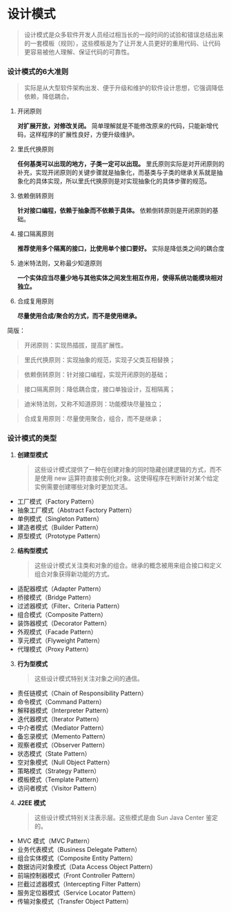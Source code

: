 # 设计模式
> 设计模式是众多软件开发人员经过相当长的一段时间的试验和错误总结出来的一套模板（规则），这些模板是为了让开发人员更好的重用代码、让代码更容易被他人理解、保证代码的可靠性。
### 设计模式的6大准则
> 实际是从大型软件架构出发、便于升级和维护的软件设计思想，它强调降低依赖，降低耦合。

1. 开闭原则
   
   **对扩展开放，对修改关闭。** 简单理解就是不能修改原来的代码，只能新增代码，这样程序的扩展性良好，方便升级维护。

2. 里氏代换原则
   
   **任何基类可以出现的地方，子类一定可以出现。** 里氏原则实际是对开闭原则的补充，实现开闭原则的关键步骤就是抽象化，而基类与子类的继承关系就是抽象化的具体实现，所以里氏代换原则是对实现抽象化的具体步骤的规范。

3. 依赖倒转原则
   
    **针对接口编程，依赖于抽象而不依赖于具体。** 依赖倒转原则是开闭原则的基础。

4. 接口隔离原则
   
    **推荐使用多个隔离的接口，比使用单个接口要好。** 实际是降低类之间的耦合度

5. 迪米特法则，又称最少知道原则
   
    **一个实体应当尽量少地与其他实体之间发生相互作用，使得系统功能模块相对独立。**

6. 合成复用原则

    **尽量使用合成/聚合的方式，而不是使用继承。**

简版：
>开闭原则：实现热插拔，提高扩展性。

>里氏代换原则：实现抽象的规范，实现子父类互相替换；

>依赖倒转原则：针对接口编程，实现开闭原则的基础；

>接口隔离原则：降低耦合度，接口单独设计，互相隔离；

>迪米特法则，又称不知道原则：功能模块尽量独立；

>合成复用原则：尽量使用聚合，组合，而不是继承；

### 设计模式的类型
1. **创建型模式** 
   >这些设计模式提供了一种在创建对象的同时隐藏创建逻辑的方式，而不是使用 new 运算符直接实例化对象。这使得程序在判断针对某个给定实例需要创建哪些对象时更加灵活。
* 工厂模式（Factory Pattern）
* 抽象工厂模式（Abstract Factory Pattern）
* 单例模式（Singleton Pattern）
* 建造者模式（Builder Pattern）
* 原型模式（Prototype Pattern）
  
2. **结构型模式** 
   >这些设计模式关注类和对象的组合。继承的概念被用来组合接口和定义组合对象获得新功能的方式。
* 适配器模式（Adapter Pattern）
* 桥接模式（Bridge Pattern）
* 过滤器模式（Filter、Criteria Pattern）
* 组合模式（Composite Pattern）
* 装饰器模式（Decorator Pattern）
* 外观模式（Facade Pattern）
* 享元模式（Flyweight Pattern）
* 代理模式（Proxy Pattern）

3. **行为型模式** 
   >这些设计模式特别关注对象之间的通信。	
* 责任链模式（Chain of Responsibility Pattern）
* 命令模式（Command Pattern）
* 解释器模式（Interpreter Pattern）
* 迭代器模式（Iterator Pattern）
* 中介者模式（Mediator Pattern）
* 备忘录模式（Memento Pattern）
* 观察者模式（Observer Pattern）
* 状态模式（State Pattern）
* 空对象模式（Null Object Pattern）
* 策略模式（Strategy Pattern）
* 模板模式（Template Pattern）
* 访问者模式（Visitor Pattern）
  
4. **J2EE 模式** 
   >这些设计模式特别关注表示层。这些模式是由 Sun Java Center 鉴定的。	
* MVC 模式（MVC Pattern）
* 业务代表模式（Business Delegate Pattern）
* 组合实体模式（Composite Entity Pattern）
* 数据访问对象模式（Data Access Object Pattern）
* 前端控制器模式（Front Controller Pattern）
* 拦截过滤器模式（Intercepting Filter Pattern）
* 服务定位器模式（Service Locator Pattern）
* 传输对象模式（Transfer Object Pattern）